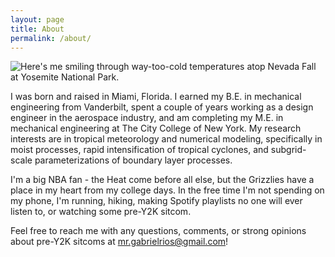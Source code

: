 ```yaml
---
layout: page
title: About
permalink: /about/
---
```


![Here's me smiling through way-too-cold temperatures atop Nevada Fall at Yosemite National Park.](https://mr-gabrielrios.github.io/docs/yosemite.jpg)


I was born and raised in Miami, Florida. I earned my B.E. in mechanical engineering from Vanderbilt, spent a couple of years working as a design engineer in the aerospace industry, and am completing my M.E. in mechanical engineering at The City College of New York. My research interests are in tropical meteorology and numerical modeling, specifically in moist processes, rapid intensification of tropical cyclones, and subgrid-scale parameterizations of boundary layer processes.

I'm a big NBA fan - the Heat come before all else, but the Grizzlies have a place in my heart from my college days. In the free time I'm not spending on my phone, I'm running, hiking, making Spotify playlists no one will ever listen to, or watching some pre-Y2K sitcom.

Feel free to reach me with any questions, comments, or strong opinions about pre-Y2K sitcoms at mr.gabrielrios@gmail.com!
